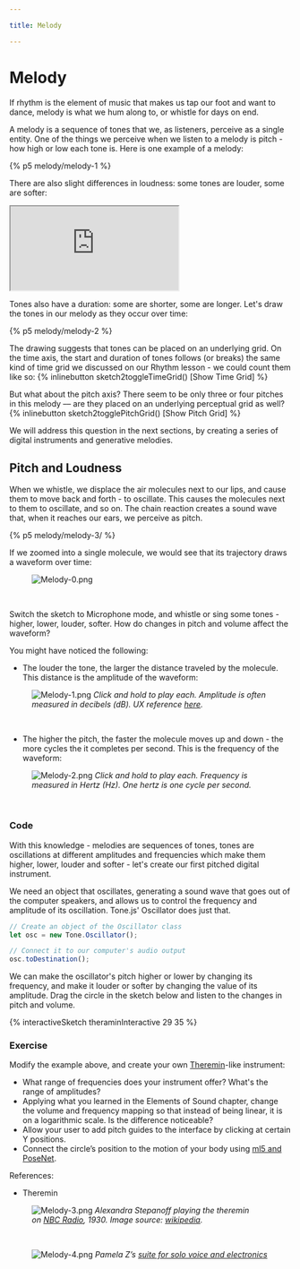 ```yaml
---

title: Melody

---
```


# Melody

If rhythm is the element of music that makes us tap our foot and want to dance, melody is what we hum along to, or whistle for days on end.

A melody is a sequence of tones that we, as listeners, perceive as a single entity. One of the things we perceive when we listen to a melody is pitch - how high or low each tone is. Here is one example of a melody:

{% p5 melody/melody-1 %}

There are also slight differences in loudness: some tones are louder, some are softer:

<iframe src="https://editor.p5js.org/luisa_NYU/full/vynz3it3_"></iframe>

Tones also have a duration: some are shorter, some are longer. Let's draw the tones in our melody as they occur over time:

{% p5 melody/melody-2 %}

The drawing suggests that tones can be placed on an underlying grid. On the time axis, the start and duration of tones follows (or breaks) the same kind of time grid we discussed on our Rhythm lesson - we could count them like so: {% inlinebutton sketch2toggleTimeGrid() [Show Time Grid] %}

But what about the pitch axis? There seem to be only three or four pitches in this melody –– are they placed on an underlying perceptual grid as well? {% inlinebutton sketch2togglePitchGrid() [Show Pitch Grid] %}

We will address this question in the next sections, by creating a series of digital instruments and generative melodies.

## Pitch and Loudness

When we whistle, we displace the air molecules next to our lips, and cause them to move back and forth - to oscillate. This causes the molecules next to them to oscillate, and so on. The chain reaction creates a sound wave that, when it reaches our ears, we perceive as pitch.

{% p5 melody/melody-3/ %}

If we zoomed into a single molecule, we would see that its trajectory draws a waveform over time:

<figure>

![Melody-0.png](Melody-0.png)

</figure><br>

Switch the sketch to Microphone mode, and whistle or sing some tones - higher, lower, louder, softer. How do changes in pitch and volume affect the waveform?

You might have noticed the following:

- The louder the tone, the larger the distance traveled by the molecule. This distance is the amplitude of the waveform:

<figure>

![Melody-1.png](Melody-1.png)
_Click and hold to play each. Amplitude is often measured in decibels (dB). UX reference [here](https://learningsynths.ableton.com/en/lfos/changing-the-modulation-shape)._

</figure><br>

- The higher the pitch, the faster the molecule moves up and down - the more cycles the it completes per second. This is the frequency of the waveform:

<figure>

![Melody-2.png](Melody-2.png)
_Click and hold to play each. Frequency is measured in Hertz (Hz). One hertz is one cycle per second._

</figure><br>

### Code

With this knowledge - melodies are sequences of tones, tones are oscillations at different amplitudes and frequencies which make them higher, lower, louder and softer - let's create our first pitched digital instrument.

We need an object that oscillates, generating a sound wave that goes out of the computer speakers, and allows us to control the frequency and amplitude of its oscillation. Tone.js' Oscillator does just that.

```javascript
// Create an object of the Oscillator class
let osc = new Tone.Oscillator();

// Connect it to our computer's audio output
osc.toDestination();
```

We can make the oscillator's pitch higher or lower by changing its frequency, and make it louder or softer by changing the value of its amplitude. Drag the circle in the sketch below and listen to the changes in pitch and volume.

{% interactiveSketch theraminInteractive 29 35 %}

### Exercise

Modify the example above, and create your own [Theremin](https://www.youtube.com/watch?v=PjnaciNT-wQ)-like instrument:

- What range of frequencies does your instrument offer? What's the range of amplitudes?
- Applying what you learned in the Elements of Sound chapter, change the volume and frequency mapping so that instead of being linear, it is on a logarithmic scale. Is the difference noticeable?
- Allow your user to add pitch guides to the interface by clicking at certain Y positions.
- Connect the circle’s position to the motion of your body using [ml5 and PoseNet](https://learn.ml5js.org/#/reference/posenet).

References:

- Theremin

<figure>

![Melody-3.png](Melody-3.png)
_Alexandra Stepanoff playing the theremin on [NBC Radio](https://en.wikipedia.org/wiki/NBC_Red_Network), 1930. Image source: [wikipedia](https://en.wikipedia.org/wiki/Theremin)._

</figure><br>

<figure>

![Melody-4.png](Melody-4.png)
_Pamela Z’s [suite for solo voice and electronics](https://www.youtube.com/watch?v=ebxvVJwGWek)_

</figure><br>
